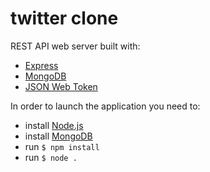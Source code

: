 # twitter clone 

REST API web server built with:
+ [Express](https://github.com/expressjs/express)
+ [MongoDB](https://www.mongodb.org/)
+ [JSON Web Token](https://developer.atlassian.com/static/connect/docs/latest/concepts/understanding-jwt.html)

In order to launch the application you need to:
- install [Node.js](https://nodejs.org)
- install [MongoDB](https://www.mongodb.org/)
- run ```$ npm install```
- run ```$ node .```
